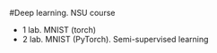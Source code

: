 #Deep learning. NSU course

* 1 lab. MNIST (torch)
* 2 lab. MNIST (PyTorch). Semi-supervised learning